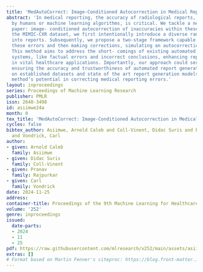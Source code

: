 ```yaml
---
title: 'MedAutoCorrect: Image-Conditioned Autocorrection in Medical Reporting'
abstract: 'In medical reporting, the accuracy of radiological reports, whether generated
  by humans or machine learning algorithms, is critical. We tackle a new task in this
  paper: image- conditioned autocorrection of inaccuracies within these reports. Using
  the MIMIC-CXR dataset, we first intentionally introduce a diverse range of errors
  into reports. Subsequently, we propose a two-stage framework capable of pinpointing
  these errors and then making corrections, simulating an autocorrection process.
  This method aims to address the short- comings of existing automated medical reporting
  systems, like factual errors and incorrect conclusions, enhancing report reliability
  in vital healthcare applications. Importantly, our approach could serve as a guardrail,
  ensuring the accuracy and trustworthiness of automated report generation. Experiments
  on established datasets and state of the art report generation models validate this
  method’s potential in correcting medical reporting errors.'
layout: inproceedings
series: Proceedings of Machine Learning Research
publisher: PMLR
issn: 2640-3498
id: asiimwe24a
month: 0
tex_title: 'MedAutoCorrect: Image-Conditioned Autocorrection in Medical Reporting'
cycles: false
bibtex_author: Asiimwe, Arnold Caleb and Coll-Vinent, Didac Suris and Rajpurkar, Pranav
  and Vondrick, Carl
author:
- given: Arnold Caleb
  family: Asiimwe
- given: Didac Suris
  family: Coll-Vinent
- given: Pranav
  family: Rajpurkar
- given: Carl
  family: Vondrick
date: 2024-11-25
address:
container-title: Proceedings of the 9th Machine Learning for Healthcare Conference
volume: '252'
genre: inproceedings
issued:
  date-parts:
  - 2024
  - 11
  - 25
pdf: https://raw.githubusercontent.com/mlresearch/v252/main/assets/asiimwe24a/asiimwe24a.pdf
extras: []
# Format based on Martin Fenner's citeproc: https://blog.front-matter.io/posts/citeproc-yaml-for-bibliographies/
---
```

